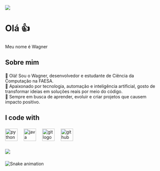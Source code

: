 <div>
  <img style="100%" src="https://capsule-render.vercel.app/api?type=waving&height=100&section=header&reversal=false&fontSize=70&fontColor=FFFFFF&fontAlign=50&fontAlignY=50&stroke=-&descSize=20&descAlign=50&descAlignY=50&theme=cobalt"  />
</div>

###

<h1 align="left">Olá 👍</h1>

###

<p align="left">Meu nome é Wagner</p>

###

<h2 align="left">Sobre mim</h2>

###

<p align="left">💬 Olá! Sou o Wagner, desenvolvedor e estudante de Ciência da Computação na FAESA.<br>🚀 Apaixonado por tecnologia, automação e inteligência artificial, gosto de transformar ideias em soluções reais por meio do código.<br>🎯 Sempre em busca de aprender, evoluir e criar projetos que causem impacto positivo.</p>

###

<h2 align="left">I code with</h2>

###

<div align="left">
  <img src="https://cdn.jsdelivr.net/gh/devicons/devicon/icons/python/python-original.svg" height="40" alt="python logo"  />
  <img width="12" />
  <img src="https://cdn.jsdelivr.net/gh/devicons/devicon/icons/java/java-original.svg" height="40" alt="java logo"  />
  <img width="12" />
  <img src="https://cdn.jsdelivr.net/gh/devicons/devicon/icons/git/git-original.svg" height="40" alt="git logo"  />
  <img width="12" />
  <img src="https://cdn.jsdelivr.net/gh/devicons/devicon/icons/github/github-original.svg" height="40" alt="github logo"  />
</div>

###

<div>
  <img style="100%" src="https://capsule-render.vercel.app/api?type=waving&height=100&section=footer&reversal=false&fontSize=70&fontColor=FFFFFF&fontAlign=50&fontAlignY=50&stroke=-&descSize=20&descAlign=50&descAlignY=50&textBg=false&theme=cobalt"  />
</div>

###

<img src="https://raw.githubusercontent.com/VVagner-dev/VVagner-dev/output/snake.svg" alt="Snake animation" />

###

